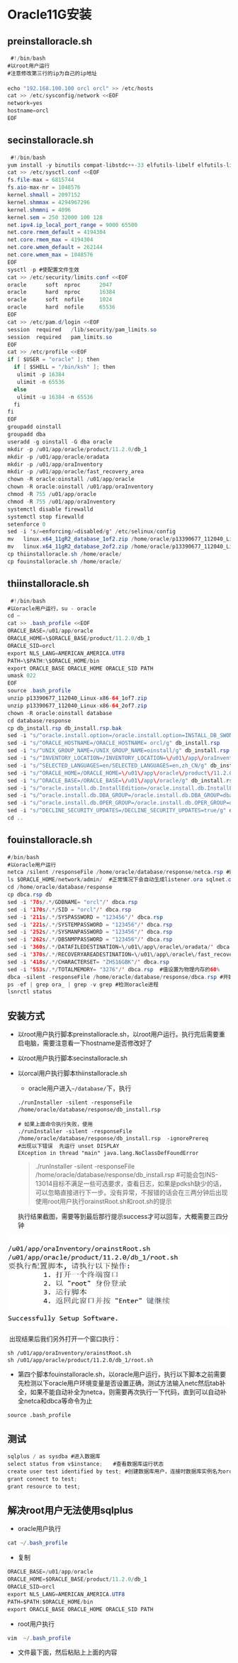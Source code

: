 # Oracle11G安装



## preinstalloracle.sh



```java
 #!/bin/bash 
#以root用户运行
#注意修改第三行的ip为自己的ip地址

echo "192.168.100.100 orcl orcl" >> /etc/hosts
cat >> /etc/sysconfig/network <<EOF
network=yes
hostname=orcl
EOF
```



## secinstalloracle.sh



```java
 #!/bin/bash
yum install -y binutils compat-libstdc++-33 elfutils-libelf elfutils-libelf-devel glibc glibc-common glibc-devel gcc gcc-c++ libaio-devel libaio libgcc libstdc++ libstdc++-devel make sysstat unixODBC unixODBC-devel ksh numactl-devel zip unzip
cat >> /etc/sysctl.conf <<EOF
fs.file-max = 6815744
fs.aio-max-nr = 1048576
kernel.shmall = 2097152    
kernel.shmmax = 4294967296  
kernel.shmmni = 4096
kernel.sem = 250 32000 100 128
net.ipv4.ip_local_port_range = 9000 65500
net.core.rmem_default = 4194304
net.core.rmem_max = 4194304
net.core.wmem_default = 262144
net.core.wmem_max = 1048576
EOF
sysctl -p #使配置文件生效
cat >> /etc/security/limits.conf <<EOF
oracle      soft  nproc      2047
oracle      hard  nproc      16384
oracle      soft  nofile     1024
oracle      hard  nofile     65536
EOF
cat >> /etc/pam.d/login <<EOF
session  required   /lib/security/pam_limits.so
session  required   pam_limits.so
EOF
cat >> /etc/profile <<EOF
if [ $USER = "oracle" ]; then
  if [ $SHELL = "/bin/ksh" ]; then
   ulimit -p 16384
   ulimit -n 65536
  else
   ulimit -u 16384 -n 65536
  fi
fi
EOF
groupadd oinstall
groupadd dba
useradd -g oinstall -G dba oracle 
mkdir -p /u01/app/oracle/product/11.2.0/db_1
mkdir -p /u01/app/oracle/oradata
mkdir -p /u01/app/oraInventory
mkdir -p /u01/app/oracle/fast_recovery_area
chown -R oracle:oinstall /u01/app/oracle
chown -R oracle:oinstall /u01/app/oraInventory
chmod -R 755 /u01/app/oracle
chmod -R 755 /u01/app/oraInventory
systemctl disable firewalld
systemctl stop firewalld
setenforce 0
sed -i 's/=enforcing/=disabled/g' /etc/selinux/config
mv   linux.x64_11gR2_database_1of2.zip /home/oracle/p13390677_112040_Linux-x86-64_1of7.zip  
mv   linux.x64_11gR2_database_2of2.zip /home/oracle/p13390677_112040_Linux-x86-64_2of7.zip 
cp thiinstalloracle.sh /home/oracle/
cp fouinstalloracle.sh /home/oracle/
```



## thiinstalloracle.sh



```java
 #!/bin/bash
#以oracle用户运行，su - oracle
cd ~     
cat >> .bash_profile <<EOF
ORACLE_BASE=/u01/app/oracle
ORACLE_HOME=\$ORACLE_BASE/product/11.2.0/db_1
ORACLE_SID=orcl 
export NLS_LANG=AMERICAN_AMERICA.UTF8
PATH=\$PATH:\$ORACLE_HOME/bin
export ORACLE_BASE ORACLE_HOME ORACLE_SID PATH
umask 022
EOF
source .bash_profile
unzip p13390677_112040_Linux-x86-64_1of7.zip 
unzip p13390677_112040_Linux-x86-64_2of7.zip
chown -R oracle:oinstall database
cd database/response
cp db_install.rsp db_install.rsp.bak
sed -i "s/^oracle.install.option=/oracle.install.option=INSTALL_DB_SWONLY/g" db_install.rsp
sed -i "s/^ORACLE_HOSTNAME=/ORACLE_HOSTNAME= orcl/g" db_install.rsp
sed -i "s/^UNIX_GROUP_NAME=/UNIX_GROUP_NAME=oinstall/g" db_install.rsp
sed -i "s/^INVENTORY_LOCATION=/INVENTORY_LOCATION=\/u01\/app\/oraInventory/g" db_install.rsp
sed -i "s/^SELECTED_LANGUAGES=en/SELECTED_LANGUAGES=en,zh_CN/g" db_install.rsp
sed -i "s/^ORACLE_HOME=/ORACLE_HOME=\/u01\/app\/oracle\/product\/11.2.0\/db_1/g" db_install.rsp
sed -i "s/^ORACLE_BASE=/ORACLE_BASE=\/u01\/app\/oracle/g" db_install.rsp
sed -i "s/^oracle.install.db.InstallEdition=/oracle.install.db.InstallEdition=EE/g" db_install.rsp
sed -i "s/^oracle.install.db.DBA_GROUP=/oracle.install.db.DBA_GROUP=dba/g" db_install.rsp
sed -i "s/^oracle.install.db.OPER_GROUP=/oracle.install.db.OPER_GROUP=dba/g" db_install.rsp
sed -i "s/^DECLINE_SECURITY_UPDATES=/DECLINE_SECURITY_UPDATES=true/g" db_install.rsp
cd ..
```



## fouinstalloracle.sh





```java
#/bin/bash
#以oracle用户运行
netca /silent /responseFile /home/oracle/database/response/netca.rsp #静默方式配置监听
ls $ORACLE_HOME/network/admin/  #正常情况下会自动生成listener.ora sqlnet.ora
cd /home/oracle/database/response
cp dbca.rsp db
sed -i '78s/.*/GDBNAME= "orcl"/' dbca.rsp
sed -i '170s/.*/SID = "orcl"/' dbca.rsp
sed -i '211s/.*/SYSPASSWORD = "123456"/' dbca.rsp
sed -i '221s/.*/SYSTEMPASSWORD = "123456"/' dbca.rsp
sed -i '252s/.*/SYSMANPASSWORD = "123456"/' dbca.rsp
sed -i '262s/.*/DBSNMPPASSWORD = "123456"/' dbca.rsp
sed -i '360s/.*/DATAFILEDESTINATION=\/u01\/app\/oracle\/oradata/' dbca.rsp
sed -i '370s/.*/RECOVERYAREADESTINATION=\/u01\/app\/oracle\/fast_recovery_area/' dbca.rsp
sed -i '418s/.*/CHARACTERSET= "ZHS16GBK"/' dbca.rsp
sed -i '553s/.*/TOTALMEMORY= "3276"/' dbca.rsp  #值设置为物理内存的60%
dbca -silent -responseFile /home/oracle/database/response/dbca.rsp #开始静默安装，安装结束后会提示100%，数据库也跟着起来了
ps -ef | grep ora_ | grep -v grep #检测oracle进程
lsnrctl status 
```



## 安装方式



+ 以root用户执行脚本preinstalloracle.sh，以root用户运行。执行完后需要重启电脑，需要注意看一下hostname是否修改好了

+ 以root用户执行脚本secinstalloracle.sh

+ 以orcal用户执行脚本thiinstalloracle.sh

	+ oracle用户进入`~/database/`下，执行

	```shell
	./runInstaller -silent -responseFile /home/oracle/database/response/db_install.rsp 
	
	# 如果上面命令执行失败，使用
	./runInstaller -silent -responseFile /home/oracle/database/response/db_install.rsp  -ignorePrereq
	#出现以下错误  先运行 unset DISPLAY
	EXception in thread "main" java.lang.NoClassDefFoundError
	```
	
	> ./runInstaller -silent -responseFile /home/oracle/database/response/db_install.rsp  #可能会包INS-13014目标不满足一些可选要求，查看日志，如果是pdksh缺少的话，可以忽略直接进行下一步。没有异常，不报错的话会在三两分钟后出现使用root用户执行orainstRoot.sh和root.sh的提示
	
	执行结果截图，需要等到最后那行提示success才可以回车，大概需要三四分钟

<img src="images/image-20211009200915869.png" alt="image-20211009200915869" style="zoom:80%;" />

​       出现结果后我们另外打开一个窗口执行：

```shell
sh /u01/app/oraInventory/orainstRoot.sh
sh /u01/app/oracle/product/11.2.0/db_1/root.sh
```



+ 第四个脚本fouinstalloracle.sh，以oracle用户运行，执行以下脚本之前需要先检测以下oracle用户环境变量是否设置正确，测试方法输入netc然后tab补全，如果不能自动补全为netca，则需要再次执行一下代码，直到可以自动补全netca和dbca等命令为止

```shell
source .bash_profile
```





## 测试



```java
sqlplus / as sysdba #进入数据库
select status from v$instance;　　#查看数据库运行状态
create user test identified by test; #创建数据库用户，连接时数据库实例名为orcl，用户名test密码test
grant connect to test;
grant resource to test;
```



## 解决root用户无法使用sqlplus



+ oracle用户执行

```java
cat ~/.bash_profile
```

+ 复制

```java
ORACLE_BASE=/u01/app/oracle
ORACLE_HOME=$ORACLE_BASE/product/11.2.0/db_1
ORACLE_SID=orcl 
export NLS_LANG=AMERICAN_AMERICA.UTF8
PATH=$PATH:$ORACLE_HOME/bin
export ORACLE_BASE ORACLE_HOME ORACLE_SID PATH
```

+ root用户执行

```java
vim  ~/.bash_profile
```

+ 文件最下面，然后粘贴上上面的内容































